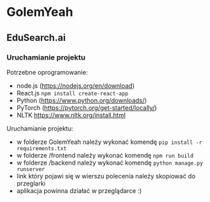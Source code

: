 # GolemYeah

## EduSearch.ai

### Uruchamianie projektu
Potrzebne oprogramowanie:
- node.js (https://nodejs.org/en/download)
- React.js `npm install create-react-app`
- Python (https://www.python.org/downloads/)
- PyTorch (https://pytorch.org/get-started/locally/)
- NLTK https://www.nltk.org/install.html

Uruchamianie projektu:
- w folderze GolemYeah należy wykonać komendę `pip install -r requirements.txt`
- w folderze /frontend należy wykonać komendę `npm run build`
- w folderze /backend należy wykonać komendę `python manage.py runserver`
- link który pojawi się w wierszu polecenia należy skopiować do przeglarki
- aplikacja powinna działać w przeglądarce :)
